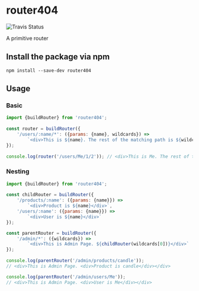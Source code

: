 # router404

![Travis Status](https://api.travis-ci.org/ippei-tanaka/router404.svg?branch=master)

A primitive router

## Install the package via npm
```npm install --save-dev router404```

## Usage

### Basic
```javascript
import {buildRouter} from 'router404';
 
const router = buildRouter({
    '/users/:name/*': ({params: {name}, wildcards}) => 
        `<div>This is ${name}. The rest of the matching path is ${wildcards[0]}.</div>`
});
 
console.log(router('/users/Me/1/2')); // <div>This is Me. The rest of the matching path is 1/2.</div>
```

### Nesting
```javascript
import {buildRouter} from 'router404';
 
const childRouter = buildRouter({
    '/products/:name': ({params: {name}}) => 
        `<div>Product is ${name}</div>`,
    '/users/:name': ({params: {name}}) => 
        `<div>User is ${name}</div>`
});

const parentRouter = buildRouter({
    '/admin/*': ({wildcards}) => 
        `<div>This is Admin Page. ${childRouter(wildcards[0])}</div>`
});
 
console.log(parentRouter('/admin/products/candle')); 
// <div>This is Admin Page. <div>Product is candle</div></div>

console.log(parentRouter('/admin/users/Me')); 
// <div>This is Admin Page. <div>User is Me</div></div>
```